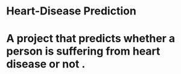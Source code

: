 # Heart-Disease Prediction

# A project that predicts whether a person is suffering from heart disease or not .
